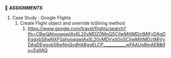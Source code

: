 :beginner: _**ASSIGNMENTS**_
1. Case Study : Google Flights
   1. Create Flight object and override toString method
      1. https://www.google.com/travel/flights/search?tfs=CBwQAhooagwIAxIIL20vMDZ0MnQSCjIwMjItMDctMjFyDAgDEggvbS8wNXF0ahooagwIAxIIL20vMDVxdGoSCjIwMjItMDctMjVyDAgDEggvbS8wNnQydHABggELCP___________wFAAUgBmAEB&tfu=EgIIAQ


